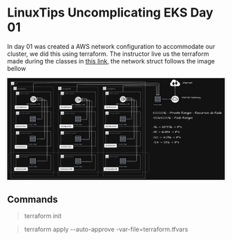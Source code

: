 # LinuxTips Uncomplicating EKS Day 01

In day 01 was created a AWS network configuration to accommodate our cluster, we did this using terraform.
The instructor live us the terraform made during the classes in [this link](https://github.com/msfidelis/linuxtips-curso-containers-aws-eks-networking), the network struct follows the image bellow

![AWS EKS Networking](../.imgs/aws-eks-networking.png)

## Commands

> terraform init

> terraform apply --auto-approve -var-file=terraform.tfvars
